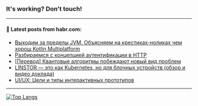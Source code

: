 ### It's working? Don't touch!

---
<!--
#### 🛠️ Technical stack:

![C++](https://img.shields.io/badge/C++-informational?logo=c%2B%2B&style=flat&logoColor=white&color=9C033A)
![Java](https://img.shields.io/badge/Java-informational?logo=java&style=flat&logoColor=white&color=007396)
![Kotlin](https://img.shields.io/badge/Kotlin-informational?logo=Kotlin&style=flat&logoColor=white&color=0095D5)
![JS](https://img.shields.io/badge/JS-informational?logo=javaScript&style=flat&logoColor=black&color=F7Df1E) <br>
![HTML5](https://img.shields.io/badge/HTML5-informational?logo=html5&style=flat&logoColor=white&color=E34F26)
![CSS3](https://img.shields.io/badge/CSS3-informational?logo=css3&style=flat&logoColor=white&color=157286)
![Sass](https://img.shields.io/badge/Saas-informational?logo=sass&style=flat&logoColor=white&color=hotpink)
![PHP](https://img.shields.io/badge/PHP-informational?logo=php&style=flat&logoColor=white&color=777BB4) <br>
![WebPAck](https://img.shields.io/badge/WebPack-informational?logo=webPack&style=flat&logoColor=white&color=FF6F00)
![Bootstrap](https://img.shields.io/badge/Bootstrap-informational?logo=Bootstrap&style=flat&logoColor=white&color=7952B3)
![MySQL](https://img.shields.io/badge/MySQL-informational?logo=MySQL&style=flat&logoColor=white&color=00f) <br>
![NodeJS](https://img.shields.io/badge/NodeJS-informational?logo=node.js&style=flat&logoColor=white&color=43853D)
![Spring](https://img.shields.io/badge/Spring-informational?logo=Spring&style=flat&logoColor=white&color=0A9EDC)
![Angular](https://img.shields.io/badge/Vue-informational?logo=vue.js&style=flat&logoColor=white&color=red)
![Git](https://img.shields.io/badge/Git-informational?logo=git&style=flat&logoColor=white&color=darkorange)

___
-->

#### 💬 Latest posts from habr.com:

<!-- BLOG-POST-LIST:START -->
- [Выходим за пределы JVM. Объясняем на крестиках-ноликах чем хорош Kotlin Multiplatform](https://habr.com/ru/post/682160/?utm_source=habrahabr&utm_medium=rss&utm_campaign=682160)
- [Разбираемся с концепцией аутентификации в HTTP](https://habr.com/ru/post/682170/?utm_source=habrahabr&utm_medium=rss&utm_campaign=682170)
- [[Перевод] Квантовые алгоритмы побеждают новый вид проблем](https://habr.com/ru/post/682136/?utm_source=habrahabr&utm_medium=rss&utm_campaign=682136)
- [LINSTOR — это как Kubernetes, но для блочных устройств &lpar;обзор и видео доклада&rpar;](https://habr.com/ru/post/680286/?utm_source=habrahabr&utm_medium=rss&utm_campaign=680286)
- [UI/UX: Цели и типы интерактивных прототипов](https://habr.com/ru/post/682128/?utm_source=habrahabr&utm_medium=rss&utm_campaign=682128)
<!-- BLOG-POST-LIST:END -->

---

[![Top Langs](https://github-readme-stats.vercel.app/api/top-langs/?username=zloylis&layout=compact&hide_border=true&theme=dracula)](https://github.com/zloylis)
